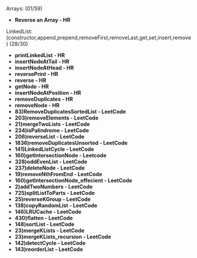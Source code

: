 Arrays: (01/59)
- **Reverse an Array - HR**




























































LinkedList:(constructor,append,prepend,removeFirst,removeLast,get,set,insert,remove) (28/30)
- **printLinkedList - HR**
- **insertNodeAtTail - HR**
- **insertNodeAtHead - HR**
- **reversePrint - HR**
- **reverse - HR**
- **getNode - HR**
- **insertNodeAtPosition - HR**
- **removeDuplicates - HR**
- **removeNode - HR**
- **83)RemoveDuplicatesSortedList - LeetCode**
- **203)removeElements - LeetCode**
- **21)mergeTwoLists - LeetCode**
- **234)isPalindrome - LeetCode**
- **206)reverseList - LeetCode**
- **1836)removeDuplicatesUnsorted - LeetCode**
- **141)LinkedListCycle - LeetCode**
- **160)getIntersectionNode - Leetcode**
- **328)oddEvenList - LeetCode**
- **237)deleteNode - LeetCode**
- **19)removeNthFromEnd - LeetCode**
- **160)getIntersectionNode_effecient - LeetCode**
- **2)addTwoNumbers - LeetCode**
- **725)splitListToParts - LeetCode**
- **25)reverseKGroup - LeetCode**
- **138)copyRandomList - LeetCode**
- **146)LRUCache - LeetCode**
- **430)flatten - LeetCode**
- **148)sortList - LeetCode**
- **23)mergeKLists - LeetCode**
- **23)mergeKLists_recursion - LeetCode**
- **142)detectCycle - LeetCode**
- **143)reorderList - LeetCode**
